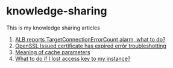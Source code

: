 # knowledge-sharing
This is my knowledge sharing articles 
1. [ALB reports TargetConnectionErrorCount alarm, what to do?](https://github.com/shinchan79/knowledge-sharing/blob/main/ALB-TargetConnectionErrorCount-alarm-troubleshooting.md)
2. [OpenSSL Issued certificate has expired errỏr troubleshotting](https://github.com/shinchan79/knowledge-sharing/blob/main/open-ssl-Issued-certificate-has-expired-troubleshooting.md)
3. [Meaning of cache parameters](https://github.com/shinchan79/knowledge-sharing/blob/main/CloudFront-timeout.md)
4. [What to do if I lost access key to my instance? ](https://github.com/shinchan79/knowledge-sharing/blob/main/Lost-EC2-instance-access-key-troubleshooting.md)
